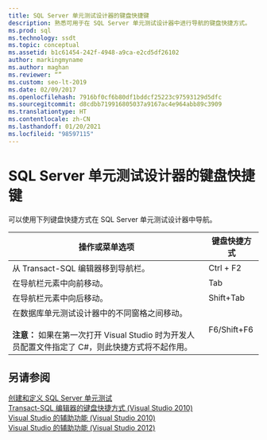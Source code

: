 ```yaml
---
title: SQL Server 单元测试设计器的键盘快捷键
description: 熟悉可用于在 SQL Server 单元测试设计器中进行导航的键盘快捷方式。
ms.prod: sql
ms.technology: ssdt
ms.topic: conceptual
ms.assetid: b1c61454-242f-4948-a9ca-e2cd5df26102
author: markingmyname
ms.author: maghan
ms.reviewer: “”
ms.custom: seo-lt-2019
ms.date: 02/09/2017
ms.openlocfilehash: 7916bf0cf6b80df1bddcf25223c97593129d5dfc
ms.sourcegitcommit: d8cdbb719916805037a9167ac4e964abb89c3909
ms.translationtype: HT
ms.contentlocale: zh-CN
ms.lasthandoff: 01/20/2021
ms.locfileid: "98597115"
---
```

# <a name="keyboard-shortcuts-for-sql-server-unit-test-designer"></a>SQL Server 单元测试设计器的键盘快捷键

可以使用下列键盘快捷方式在 SQL Server 单元测试设计器中导航。  
  
|操作或菜单选项|键盘快捷方式|  
|-|-|   
|从 Transact\-SQL 编辑器移到导航栏。|Ctrl + F2|  
|在导航栏元素中向前移动。|Tab|  
|在导航栏元素中向后移动。|Shift+Tab|  
|在数据库单元测试设计器中的不同窗格之间移动。<br /><br />**注意：** 如果在第一次打开 Visual Studio 时为开发人员配置文件指定了 C#，则此快捷方式将不起作用。|F6/Shift+F6|  
  
## <a name="see-also"></a>另请参阅  
[创建和定义 SQL Server 单元测试](../ssdt/creating-and-defining-sql-server-unit-tests.md)  
[Transact-SQL 编辑器的键盘快捷方式 (Visual Studio 2010)](/previous-versions/visualstudio/visual-studio-2010/aa833225(v=vs.100))  
[Visual Studio 的辅助功能 (Visual Studio 2010)](/previous-versions/visualstudio/visual-studio-2008/y4b5z3y3(v=vs.90))  
[Visual Studio 的辅助功能 (Visual Studio 2012)](/previous-versions/visualstudio/visual-studio-2015/ide/reference/accessibility-features-of-visual-studio)  
